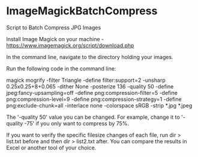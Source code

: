 # ImageMagickBatchCompress
Script to Batch Compress JPG Images


Install Image Magick on your machine - https://www.imagemagick.org/script/download.php

In the command line, navigate to the directory holding your images.

Run the following code in the command line:

magick mogrify -filter Triangle -define filter:support=2 -unsharp 0.25x0.25+8+0.065 -dither None -posterize 136 -quality 50 -define jpeg:fancy-upsampling=off -define png:compression-filter=5 -define png:compression-level=9 -define png:compression-strategy=1 -define png:exclude-chunk=all -interlace none -colorspace sRGB -strip *.jpg *.jpeg



The '-quality 50' value you can be changed. For example, change it to '-quality -75' if you only want to compress by 75%. 


If you want to verify the specific filesize changes of each file, run dir > list.txt before and then dir > list2.txt after. You can compare the results in Excel or another tool of your choice. 




